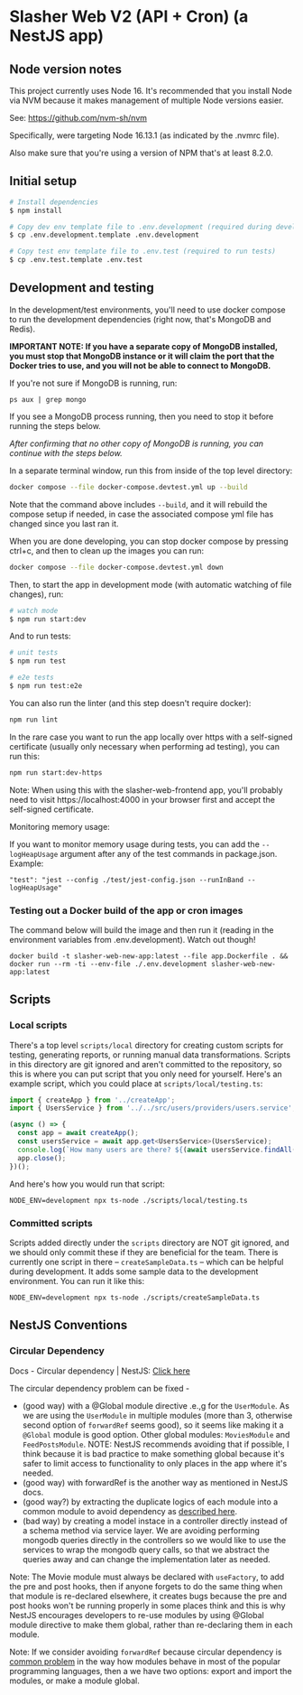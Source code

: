 # Slasher Web V2 (API + Cron) (a NestJS app)

## Node version notes

This project currently uses Node 16. It's recommended that you install Node via NVM because it makes management of multiple Node versions easier.

See: https://github.com/nvm-sh/nvm

Specifically, were targeting Node 16.13.1 (as indicated by the .nvmrc file).

Also make sure that you're using a version of NPM that's at least 8.2.0.

## Initial setup

```bash
# Install dependencies
$ npm install

# Copy dev env template file to .env.development (required during development)
$ cp .env.development.template .env.development

# Copy test env template file to .env.test (required to run tests)
$ cp .env.test.template .env.test
```

## Development and testing

In the development/test environments, you'll need to use docker compose to run the development dependencies (right now, that's MongoDB and Redis).

**IMPORTANT NOTE: If you have a separate copy of MongoDB installed, you must stop that MongoDB instance or it will claim the port that the Docker tries to use, and you will not be able to connect to MongoDB.**

If you're not sure if MongoDB is running, run:

```
ps aux | grep mongo
```

If you see a MongoDB process running, then you need to stop it before running the steps below.

*After confirming that no other copy of MongoDB is running, you can continue with the steps below.*

In a separate terminal window, run this from inside of the top level directory:

```bash
docker compose --file docker-compose.devtest.yml up --build
```

Note that the command above includes `--build`, and it will rebuild the compose setup if needed, in case the associated compose yml file has changed since you last ran it.

When you are done developing, you can stop docker compose by pressing ctrl+c, and then to clean up the images you can run:

```bash
docker compose --file docker-compose.devtest.yml down
```

Then, to start the app in development mode (with automatic watching of file changes), run:

```bash
# watch mode
$ npm run start:dev
```

And to run tests:

```bash
# unit tests
$ npm run test

# e2e tests
$ npm run test:e2e
```

You can also run the linter (and this step doesn't require docker):

```bash
npm run lint
```

In the rare case you want to run the app locally over https with a self-signed certificate (usually only necessary when performing ad testing), you can run this:

```bash
npm run start:dev-https
```

Note: When using this with the slasher-web-frontend app, you'll probably need to visit https://localhost:4000 in your browser first and accept the self-signed certificate.

Monitoring memory usage:

If you want to monitor memory usage during tests, you can add the `--logHeapUsage` argument after any of the test commands in package.json.  Example:

```
"test": "jest --config ./test/jest-config.json --runInBand --logHeapUsage"
```

### Testing out a Docker build of the app or cron images

The command below will build the image and then run it (reading in the environment variables from .env.development). Watch out though!

```
docker build -t slasher-web-new-app:latest --file app.Dockerfile . && docker run --rm -ti --env-file ./.env.development slasher-web-new-app:latest
```

## Scripts

### Local scripts

There's a top level `scripts/local` directory for creating custom scripts for testing, generating reports, or running manual data transformations.  Scripts in this directory are git ignored and aren't committed to the repository, so this is where you can put script that you only need for yourself. Here's an example script, which you could place at `scripts/local/testing.ts`:

```typescript
import { createApp } from '../createApp';
import { UsersService } from '../../src/users/providers/users.service';

(async () => {
  const app = await createApp();
  const usersService = await app.get<UsersService>(UsersService);
  console.log(`How many users are there? ${(await usersService.findAll(1, 9999)).length}`);
  app.close();
})();
```

And here's how you would run that script:
```
NODE_ENV=development npx ts-node ./scripts/local/testing.ts
```

### Committed scripts

Scripts added directly under the `scripts` directory are NOT git ignored, and we should only commit these if they are beneficial for the team.  There is currently one script in there – `createSampleData.ts` – which can be helpful during development.  It adds some sample data to the development environment.  You can run it like this:

```
NODE_ENV=development npx ts-node ./scripts/createSampleData.ts
```

## NestJS Conventions

### Circular Dependency

Docs - Circular dependency | NestJS: [Click here](https://docs.nestjs.com/fundamentals/circular-dependency)

The circular dependency problem can be fixed -

  - (good way) with a @Global module directive .e.,g for the `UserModule`.  As we are using the `UserModule` in multiple modules (more than 3, otherwise second option of `forwardRef` seems good), so it seems like making it a `@Global` module is good option. Other global modules: `MoviesModule` and `FeedPostsModule`. NOTE: NestJS recommends avoiding that if possible, I think because it is bad practice to make something global because it's safer to limit access to functionality to only places in the app where it's needed.
  - (good way) with  forwardRef is the another way as mentioned in NestJS docs.
  - (good way?) by extracting the duplicate logics of each module into a common module to avoid dependency as [described here](https://blog.logrocket.com/avoid-circular-dependencies-nestjs/).
  - (bad way) by creating a model instace in a controller directly instead of a schema method via service layer.  We are avoiding performing mongodb queries directly in the controllers so we would like to use the services to wrap the mongodb query calls, so that we abstract the queries away and can change the implementation later as needed.

Note: The Movie module must always be declared with `useFactory`, to add the pre and post hooks, then if anyone forgets to do the same thing when that module is re-declared elsewhere, it creates bugs because the pre and post hooks won't be running properly in some places think and this is why NestJS encourages developers to re-use modules by using @Global module directive to make them global, rather than re-declaring them in each module.

Note: If we consider avoiding `forwardRef` because circular dependency is [common problem](https://en.wikipedia.org/wiki/Circular_dependency) in the way how modules behave in most of the popular programming languages, then a we have two options: export and import the modules, or make a module global.
